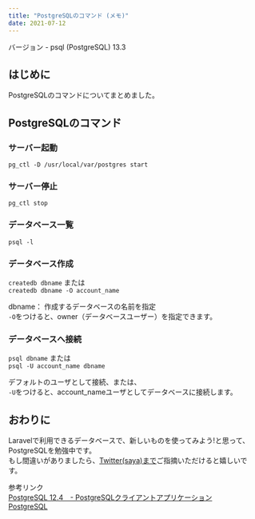 ```yaml
---
title: "PostgreSQLのコマンド (メモ)"
date: 2021-07-12
---
```


バージョン - psql (PostgreSQL) 13.3

## はじめに
PostgreSQLのコマンドについてまとめました。


## PostgreSQLのコマンド

### サーバー起動
`pg_ctl -D /usr/local/var/postgres start`

### サーバー停止
`pg_ctl stop`

### データベース一覧
`psql -l`

### データベース作成
`createdb dbname` または   
`createdb dbname -O account_name`


dbname： 作成するデータベースの名前を指定   
`-O`をつけると、owner（データベースユーザー）を指定できます。

### データベースへ接続
`psql dbname` または   
`psql -U account_name dbname`

デフォルトのユーザとして接続、または、   
`-U`をつけると、account_nameユーザとしてデータベースに接続します。

## おわりに
Laravelで利用できるデータベースで、新しいものを使ってみよう!と思って、PostgreSQLを勉強中です。   
もし間違いがありましたら、[Twitter(saya)まで](https://twitter.com/fujisawa_sayaka)ご指摘いただけると嬉しいです。
      
参考リンク   
[PostgreSQL 12.4　- PostgreSQLクライアントアプリケーション](https://www.postgresql.jp/document/12/html/reference-client.html)   
[PostgreSQL](https://www.postgresql.org/)
